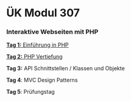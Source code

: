 # ÜK Modul 307

### Interaktive Webseiten mit PHP

[**Tag 1:** Einführung in PHP](/ilv.307/01-modul-307)

[**Tag 2:** PHP Vertiefung](/ilv.307/02-modul-307)

**Tag 3:** API Schnittstellen / Klassen und Objekte

**Tag 4**: MVC Design Patterns

**Tag 5**: Prüfungstag
<!--stackedit_data:
eyJoaXN0b3J5IjpbNjM5NTk5OTI5LC03NDI1NzA0MjIsLTI5OD
E4NzczNiwtMjQ4ODkwNDEzLC0xNjI2NTUzMjUxLC04NDIzNTUy
MDksMTg2OTY1ODk0MCw5OTgwNzA1ODMsLTYxNDMzMzg1MSwtMT
EwMTE2MzAyMiw0MDkwNTEzNjQsMTk1OTAxMzA4NSw4OTMwMjk0
NTQsLTE0NDM0MjgxNzgsLTEzNjIwMDE2ODksMTQ2OTE4NTkyXX
0=
-->